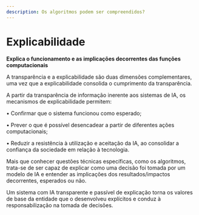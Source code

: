 ```yaml
---
description: Os algoritmos podem ser compreendidos?
---
```


# Explicabilidade

**Explica o funcionamento e as implicações decorrentes das funções computacionais**

A transparência e a explicabilidade são duas dimensões complementares, uma vez que a explicabilidade consolida o cumprimento da transparência.

A partir da transparência de informação inerente aos sistemas de IA, os mecanismos de explicabilidade permitem:

• Confirmar que o sistema funcionou como esperado;

• Prever o que é possível desencadear a partir de diferentes ações computacionais;

• Reduzir a resistência à utilização e aceitação da IA, ao consolidar a confiança da sociedade em relação à tecnologia.

Mais que conhecer questões técnicas específicas, como os algoritmos, trata-se de ser capaz de explicar como uma decisão foi tomada por um modelo de IA e entender as implicações dos resultados/impactos decorrentes, esperados ou não.

Um sistema com IA transparente e passível de explicação torna os valores de base da entidade que o desenvolveu explícitos e conduz à responsabilização na tomada de decisões.
